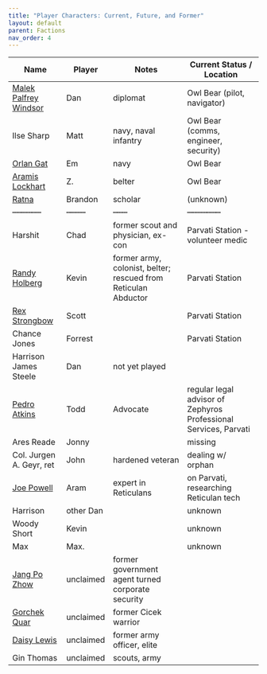 ```yaml
---
title: "Player Characters: Current, Future, and Former"
layout: default
parent: Factions
nav_order: 4
---
```


| Name                      | Player     | Notes            | Current Status / Location|
|---------------------------|------------|------------------|--------------------------|
| [Malek Palfrey Windsor](malek) | Dan   | diplomat  | Owl Bear (pilot, navigator) |
| Ilse Sharp                | Matt       | navy, naval infantry  | Owl Bear (comms, engineer, security) |
| [Orlan Gat](orlan)        | Em         | navy | Owl Bear |
| [Aramis Lockhart](aramis) | Z.         | belter | Owl Bear |
| [Ratna](ratna)            | Brandon    | scholar | (unknown) |
| ┉┉┉┉┉┉                    | ┉┉┉┉       | ┉┉┉    | ┉┉┉┉┉┉┉ |
| Harshit                   | Chad       | former scout and physician, ex-con | Parvati Station - volunteer medic |
| [Randy Holberg](randy)    | Kevin      | former army, colonist, belter; rescued from Reticulan Abductor | Parvati Station |
| [Rex Strongbow](rex)      | Scott      |                  | Parvati Station         |
| Chance Jones              | Forrest    |                  | Parvati Station         |
| Harrison James Steele     | Dan        | not yet played   |                |
| [Pedro Atkins](pedro)     | Todd       | Advocate         | regular legal advisor of Zephyros Professional Services, Parvati |
| Ares Reade                | Jonny      |                  | missing        |
| Col. Jurgen A. Geyr, ret  | John       | hardened veteran | dealing w/ orphan |
| [Joe Powell](joe)         | Aram       | expert in Reticulans | on Parvati, researching Reticulan tech |
| Harrison                  | other Dan  |                  | unknown |
| Woody Short               | Kevin      |                  | unknown |
| Max                       | Max.       |                  | unknown |
| [Jang Po Zhow](jang)      | unclaimed  | former government agent turned corporate security | |
| [Gorchek Quar](chek)      | unclaimed  | former Cicek warrior | |
| [Daisy Lewis](daisy)      | unclaimed  | former army officer, elite | |
| Gin Thomas                | unclaimed  | scouts, army | |
